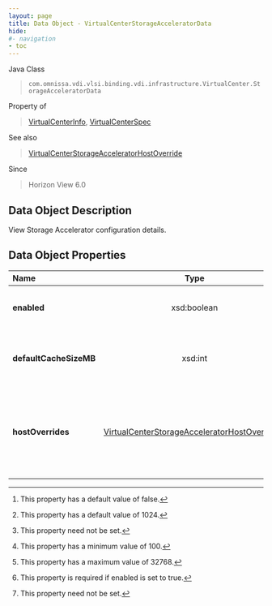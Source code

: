 ```yaml
---
layout: page
title: Data Object - VirtualCenterStorageAcceleratorData
hide:
#- navigation
- toc
---
```






Java Class
> `com.omnissa.vdi.vlsi.binding.vdi.infrastructure.VirtualCenter.StorageAcceleratorData`

Property of
> [VirtualCenterInfo](vdi.infrastructure.VirtualCenter.VirtualCenterInfo.md#field_detail), [VirtualCenterSpec](vdi.infrastructure.VirtualCenter.VirtualCenterSpec.md#field_detail)

See also
> [VirtualCenterStorageAcceleratorHostOverride](vdi.infrastructure.VirtualCenter.StorageAcceleratorHostOverride.md)

Since
> Horizon View 6.0


## Data Object Description

View Storage Accelerator configuration details.

## Data Object Properties

 Name | Type | Description
:---|:---:|:---
**enabled**|  xsd:boolean|  Is View Storage Accelerator enabled? [^5]
**defaultCacheSizeMB**|  xsd:int|  Default size of the cache in megabytes. [^176] [^1] [^177] [^178] [^53]
**hostOverrides**| [VirtualCenterStorageAcceleratorHostOverride[]](vdi.infrastructure.VirtualCenter.StorageAcceleratorHostOverride.md)|  Cache size overrides for hosts which support View Storage Accelerator. [^1]


 


[^1]: This property need not be set.
[^5]: This property has a default value of false.
[^53]: This property is required if enabled is set to true.
[^176]: This property has a default value of 1024.
[^177]: This property has a minimum value of 100.
[^178]: This property has a maximum value of 32768.